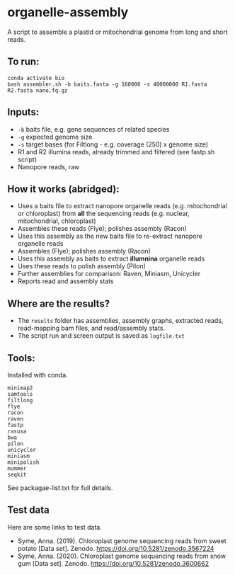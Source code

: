 # organelle-assembly

A script to assemble a plastid or mitochondrial genome from long and short reads. 

## To run:

```
conda activate bio
bash assembler.sh -b baits.fasta -g 160000 -s 40000000 R1.fasta R2.fasta nano.fq.gz
```

## Inputs:

* `-b` baits file, e.g. gene sequences of related species
* `-g` expected genome size 
* `-s` target bases (for Filtlong - e.g. coverage (250) x genome size)
* R1 and R2 illumina reads, already trimmed and filtered (see fastp.sh script)
* Nanopore reads, raw

## How it works (abridged):

* Uses a baits file to extract nanopore organelle reads (e.g. mitochondrial or chloroplast) from **all** the sequencing reads (e.g. nuclear, mitochondrial, chloroplast)
* Assembles these reads (Flye); polishes assembly (Racon)
* Uses this assembly as the new baits file to re-extract nanopore organelle reads
* Assembles (Flye); polishes assembly (Racon)
* Uses this assembly as baits to extract **illumnina** organelle reads
* Uses these reads to polish assembly (Pilon)
* Further assemblies for comparison: Raven, Miniasm, Unicycler
* Reports read and assembly stats

## Where are the results?

* The `results` folder has assemblies, assembly graphs, extracted reads, read-mapping bam files, and read/assembly stats.
* The script run and screen output is saved as `logfile.txt`

## Tools:

Installed with conda.

```
minimap2
samtools
filtlong
flye
racon
raven
fastp
rasusa
bwa
pilon
unicycler
miniasm
minipolish
mummer
seqkit
```

See packagae-list.txt for full details. 


## Test data 

Here are some links to test data.

* Syme, Anna. (2019). Chloroplast genome sequencing reads from sweet potato [Data set]. Zenodo. https://doi.org/10.5281/zenodo.3567224
* Syme, Anna. (2020). Chloroplast genome sequencing reads from snow gum [Data set]. Zenodo. https://doi.org/10.5281/zenodo.3600662





